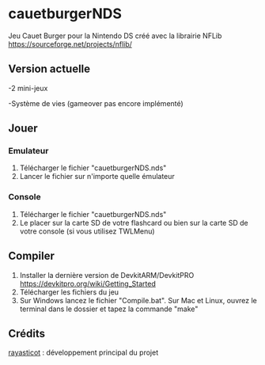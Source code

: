 # cauetburgerNDS
Jeu Cauet Burger pour la Nintendo DS créé avec la librairie NFLib
https://sourceforge.net/projects/nflib/
## Version actuelle
-2 mini-jeux

-Système de vies (gameover pas encore implémenté)

## Jouer
### Emulateur
1. Télécharger le fichier "cauetburgerNDS.nds"
2. Lancer le fichier sur n'importe quelle émulateur
### Console
1. Télécharger le fichier "cauetburgerNDS.nds"
2. Le placer sur la carte SD de votre flashcard ou bien sur la carte SD de votre console (si vous utilisez TWLMenu)
## Compiler
1. Installer la dernière version de DevkitARM/DevkitPRO https://devkitpro.org/wiki/Getting_Started
2. Télécharger les fichiers du jeu
3. Sur Windows lancez le fichier "Compile.bat". Sur Mac et Linux, ouvrez le terminal dans le dossier et tapez la commande "make"

## Crédits 
[rayasticot](https://github.com/rayasticot) : développement principal du projet
